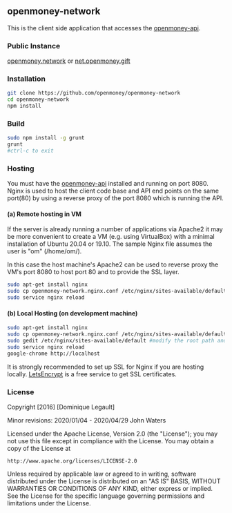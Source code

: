 ## openmoney-network

This is the client side application that accesses the [openmoney-api](https://github.com/openmoney/openmoney-api).

### Public Instance

[openmoney.network](https://openmoney.network) or [net.openmoney.gift](https://net.openmoney.gift)

### Installation

```sh
git clone https://github.com/openmoney/openmoney-network
cd openmoney-network
npm install
```

### Build

```sh
sudo npm install -g grunt
grunt
#ctrl-c to exit
```

### Hosting

You must have the [openmoney-api](https://github.com/openmoney/openmoney-api) installed and running on port 8080. Nginx is used to host the client code base and API end points on the same port(80) by using a reverse proxy of the port 8080 which is running the API.

#### (a) Remote hosting in VM

If the server is already running a number of applications via Apache2 it may be more convenient to create a VM (e.g. using VirtualBox) with a minimal installation of Ubuntu 20.04 or 19.10.  The sample Nginx file assumes the user is "om" (/home/om/).

In this case the host machine's Apache2 can be used to reverse proxy the VM's port 8080 to host port 80 and to provide the SSL layer.

```sh
sudo apt-get install nginx
sudo cp openmoney-network.nginx.conf /etc/nginx/sites-available/default
sudo service nginx reload
```
#### (b) Local Hosting (on development machine)

```sh
sudo apt-get install nginx
sudo cp openmoney-network.nginx.conf /etc/nginx/sites-available/default
sudo gedit /etc/nginx/sites-available/default #modify the root path and the location / alias path to this repo path
sudo service nginx reload
google-chrome http://localhost
```

It is strongly recommended to set up SSL for Nginx if you are hosting locally. [LetsEncrypt](https://letsencrypt.org/) is a free service to get SSL certificates.

### License

Copyright [2016] [Dominique Legault]

Minor revisions: 2020/01/04 - 2020/04/29 John Waters

Licensed under the Apache License, Version 2.0 (the "License");
you may not use this file except in compliance with the License.
You may obtain a copy of the License at

    http://www.apache.org/licenses/LICENSE-2.0

Unless required by applicable law or agreed to in writing, software
distributed under the License is distributed on an "AS IS" BASIS,
WITHOUT WARRANTIES OR CONDITIONS OF ANY KIND, either express or implied.
See the License for the specific language governing permissions and
limitations under the License.
